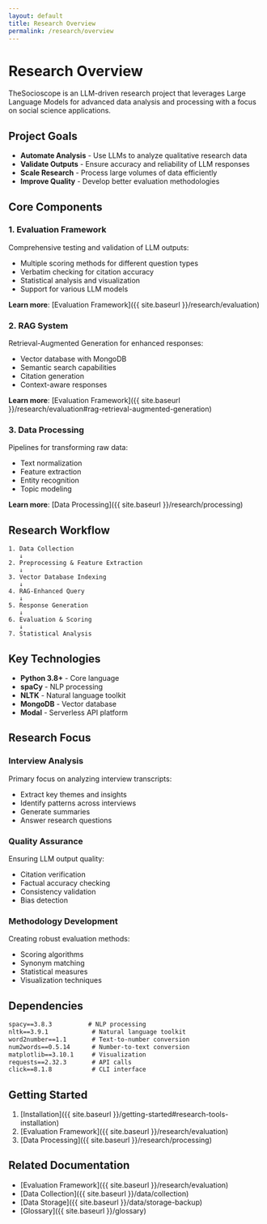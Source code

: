 ```yaml
---
layout: default
title: Research Overview
permalink: /research/overview
---
```


# Research Overview

TheSocioscope is an LLM-driven research project that leverages Large Language Models for advanced data analysis and processing with a focus on social science applications.

## Project Goals

- **Automate Analysis** - Use LLMs to analyze qualitative research data
- **Validate Outputs** - Ensure accuracy and reliability of LLM responses
- **Scale Research** - Process large volumes of data efficiently
- **Improve Quality** - Develop better evaluation methodologies

## Core Components

### 1. Evaluation Framework

Comprehensive testing and validation of LLM outputs:

- Multiple scoring methods for different question types
- Verbatim checking for citation accuracy
- Statistical analysis and visualization
- Support for various LLM models

**Learn more**: [Evaluation Framework]({{ site.baseurl }}/research/evaluation)

### 2. RAG System

Retrieval-Augmented Generation for enhanced responses:

- Vector database with MongoDB
- Semantic search capabilities
- Citation generation
- Context-aware responses

**Learn more**: [Evaluation Framework]({{ site.baseurl }}/research/evaluation#rag-retrieval-augmented-generation)

### 3. Data Processing

Pipelines for transforming raw data:

- Text normalization
- Feature extraction
- Entity recognition
- Topic modeling

**Learn more**: [Data Processing]({{ site.baseurl }}/research/processing)

## Research Workflow

```
1. Data Collection
   ↓
2. Preprocessing & Feature Extraction
   ↓
3. Vector Database Indexing
   ↓
4. RAG-Enhanced Query
   ↓
5. Response Generation
   ↓
6. Evaluation & Scoring
   ↓
7. Statistical Analysis
```

## Key Technologies

- **Python 3.8+** - Core language
- **spaCy** - NLP processing
- **NLTK** - Natural language toolkit
- **MongoDB** - Vector database
- **Modal** - Serverless API platform

## Research Focus

### Interview Analysis

Primary focus on analyzing interview transcripts:

- Extract key themes and insights
- Identify patterns across interviews
- Generate summaries
- Answer research questions

### Quality Assurance

Ensuring LLM output quality:

- Citation verification
- Factual accuracy checking
- Consistency validation
- Bias detection

### Methodology Development

Creating robust evaluation methods:

- Scoring algorithms
- Synonym matching
- Statistical measures
- Visualization techniques

## Dependencies

```txt
spacy==3.8.3          # NLP processing
nltk==3.9.1            # Natural language toolkit
word2number==1.1       # Text-to-number conversion
num2words==0.5.14      # Number-to-text conversion
matplotlib==3.10.1     # Visualization
requests==2.32.3       # API calls
click==8.1.8           # CLI interface
```

## Getting Started

1. [Installation]({{ site.baseurl }}/getting-started#research-tools-installation)
2. [Evaluation Framework]({{ site.baseurl }}/research/evaluation)
3. [Data Processing]({{ site.baseurl }}/research/processing)

## Related Documentation

- [Evaluation Framework]({{ site.baseurl }}/research/evaluation)
- [Data Collection]({{ site.baseurl }}/data/collection)
- [Data Storage]({{ site.baseurl }}/data/storage-backup)
- [Glossary]({{ site.baseurl }}/glossary)
